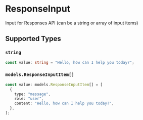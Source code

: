 # ResponseInput

Input for Responses API (can be a string or array of input items)


## Supported Types

### `string`

```typescript
const value: string = "Hello, how can I help you today?";
```

### `models.ResponseInputItem[]`

```typescript
const value: models.ResponseInputItem[] = [
  {
    type: "message",
    role: "user",
    content: "Hello, how can I help you today?",
  },
];
```


